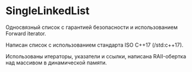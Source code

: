 # SingleLinkedList
Односвязный список с гарантией безопасности и использованием Forward iterator.

Написан список с использованием стандарта ISO C++17 (/std:c++17).

Использованы итераторы, указатели и ссылки, написана RAII-обертка над массивом в динамической памяти.
